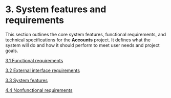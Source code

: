 # 3. System features and requirements

This section outlines the core system features, functional requirements, and technical specifications for the **Accounts** project. It defines what the system will do and how it should perform to meet user needs and project goals.

[3.1 Functional requirements](3%20System%20features%20and%20requirements%2015683233940f80f5a917c231b1503044/3%201%20Functional%20requirements%2015783233940f8004927dface91f78d9d.md)

[3.2 External interface requirements](3%20System%20features%20and%20requirements%2015683233940f80f5a917c231b1503044/3%202%20External%20interface%20requirements%2015783233940f80408f6cf6fe7266c7e8.md)

[3.3 System features](3%20System%20features%20and%20requirements%2015683233940f80f5a917c231b1503044/3%203%20System%20features%2015783233940f8081a0bad9e68d985ca0.md)

[4.4 Nonfunctional requirements](3%20System%20features%20and%20requirements%2015683233940f80f5a917c231b1503044/4%204%20Nonfunctional%20requirements%2015783233940f808cbf29e13cee20b747.md)